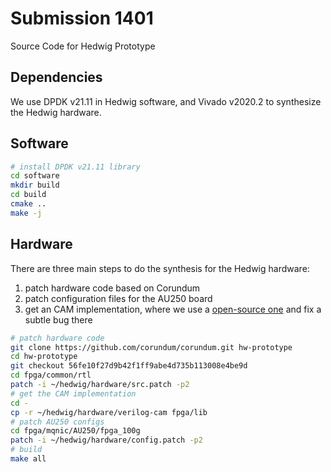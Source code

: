 # Submission 1401
Source Code for Hedwig Prototype

## Dependencies
We use DPDK v21.11 in Hedwig software, and Vivado v2020.2 to synthesize the Hedwig hardware.

## Software
```bash
# install DPDK v21.11 library
cd software
mkdir build
cd build
cmake ..
make -j
```

## Hardware
There are three main steps to do the synthesis for the Hedwig hardware:
1. patch hardware code based on Corundum
2. patch configuration files for the AU250 board
3. get an CAM implementation, where we use a [open-source one](https://github.com/alexforencich/verilog-cam) and fix a subtle bug there

```bash
# patch hardware code
git clone https://github.com/corundum/corundum.git hw-prototype
cd hw-prototype
git checkout 56fe10f27d9b42f1ff9abe4d735b113008e4be9d
cd fpga/common/rtl
patch -i ~/hedwig/hardware/src.patch -p2
# get the CAM implementation
cd -
cp -r ~/hedwig/hardware/verilog-cam fpga/lib
# patch AU250 configs
cd fpga/mqnic/AU250/fpga_100g
patch -i ~/hedwig/hardware/config.patch -p2
# build
make all
```
